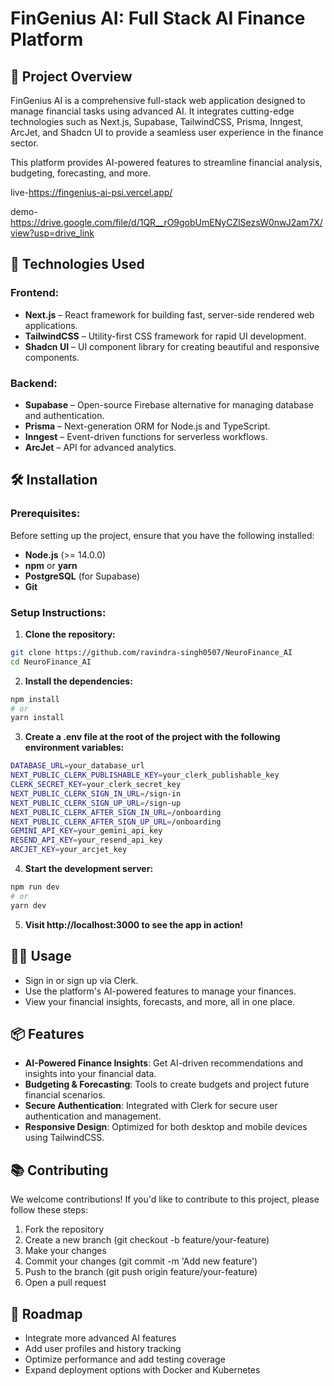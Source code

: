 
# FinGenius AI: Full Stack AI Finance Platform

## 📜 Project Overview
FinGenius AI is a comprehensive full-stack web application designed to manage financial tasks using advanced AI. It integrates cutting-edge technologies such as Next.js, Supabase, TailwindCSS, Prisma, Inngest, ArcJet, and Shadcn UI to provide a seamless user experience in the finance sector.

This platform provides AI-powered features to streamline financial analysis, budgeting, forecasting, and more.

live-https://fingenius-ai-psi.vercel.app/

demo-https://drive.google.com/file/d/1QR__rO9gobUmENyCZlSezsW0nwJ2am7X/view?usp=drive_link

## 🔧 Technologies Used

### Frontend:
- **Next.js** – React framework for building fast, server-side rendered web applications.
- **TailwindCSS** – Utility-first CSS framework for rapid UI development.
- **Shadcn UI** – UI component library for creating beautiful and responsive components.

### Backend:
- **Supabase** – Open-source Firebase alternative for managing database and authentication.
- **Prisma** – Next-generation ORM for Node.js and TypeScript.
- **Inngest** – Event-driven functions for serverless workflows.
- **ArcJet** – API for advanced analytics.

## 🛠 Installation

### Prerequisites:
Before setting up the project, ensure that you have the following installed:
- **Node.js** (>= 14.0.0)
- **npm** or **yarn**
- **PostgreSQL** (for Supabase)
- **Git**

### Setup Instructions:

1. **Clone the repository:**
```bash
git clone https://github.com/ravindra-singh0507/NeuroFinance_AI
cd NeuroFinance_AI
```

2. **Install the dependencies:**
```bash
npm install
# or
yarn install
```

3. **Create a .env file at the root of the project with the following environment variables:**
```bash
DATABASE_URL=your_database_url
NEXT_PUBLIC_CLERK_PUBLISHABLE_KEY=your_clerk_publishable_key
CLERK_SECRET_KEY=your_clerk_secret_key
NEXT_PUBLIC_CLERK_SIGN_IN_URL=/sign-in
NEXT_PUBLIC_CLERK_SIGN_UP_URL=/sign-up
NEXT_PUBLIC_CLERK_AFTER_SIGN_IN_URL=/onboarding
NEXT_PUBLIC_CLERK_AFTER_SIGN_UP_URL=/onboarding
GEMINI_API_KEY=your_gemini_api_key
RESEND_API_KEY=your_resend_api_key
ARCJET_KEY=your_arcjet_key
```

4. **Start the development server:**
```bash
npm run dev
# or
yarn dev
```

5. **Visit http://localhost:3000 to see the app in action!**

## 🧑‍💻 Usage
- Sign in or sign up via Clerk.
- Use the platform's AI-powered features to manage your finances.
- View your financial insights, forecasts, and more, all in one place.

## 📦 Features
- **AI-Powered Finance Insights**: Get AI-driven recommendations and insights into your financial data.
- **Budgeting & Forecasting**: Tools to create budgets and project future financial scenarios.
- **Secure Authentication**: Integrated with Clerk for secure user authentication and management.
- **Responsive Design**: Optimized for both desktop and mobile devices using TailwindCSS.

## 📚 Contributing
We welcome contributions! If you'd like to contribute to this project, please follow these steps:

1. Fork the repository
2. Create a new branch (git checkout -b feature/your-feature)
3. Make your changes
4. Commit your changes (git commit -m 'Add new feature')
5. Push to the branch (git push origin feature/your-feature)
6. Open a pull request

## 🚧 Roadmap
- Integrate more advanced AI features
- Add user profiles and history tracking
- Optimize performance and add testing coverage
- Expand deployment options with Docker and Kubernetes
